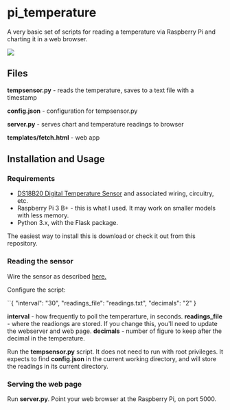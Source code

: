 # pi_temperature


A very basic set of scripts for reading a temperature via Raspberry Pi and charting it in a web browser.

![](trimmed.gif)

## Files

**tempsensor.py** - reads the temperature, saves to a text file with a timestamp

**config.json** - configuration for tempsensor.py

**server.py** - serves chart and temperature readings to browser

**templates/fetch.html** - web app


## Installation and Usage


### Requirements

- [DS18B20 Digital Temperature Sensor](https://amzn.to/3vyjapy) and associated wiring, circuitry, etc.
- Raspberry Pi 3 B+ - this is what I used. It may work on smaller models with less memory.
- Python 3.x, with the Flask package.

The easiest way to install this is download or check it out from this repository.

### Reading the sensor

Wire the sensor as described [here.](https://www.circuitbasics.com/raspberry-pi-ds18b20-temperature-sensor-tutorial/) 

Configure the script:

``{
   "interval": "30",
   "readings_file": "readings.txt",
   "decimals": "2"
}

**interval** - how frequently to poll the temperarture, in seconds.
**readings_file** - where the readiongs are stored. If you change this, you'll need to update the webserver and web page.
**decimals** - number of figure to keep after the decimal in the temperature.


Run the **tempsensor.py** script. It does not need to run with root privileges. It expects to find **config.json** in the current working directory, and will store the readings in its current directory.



### Serving the web page

Run **server.py**. Point your web browser at the Raspberry Pi, on port 5000.





